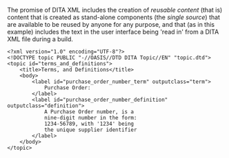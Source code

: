 The promise of DITA XML includes the creation of *reusable content* (that is) content that is created as stand-alone components (the *single source*) that are available to be reused by anyone for any purpose, and that (as in this example) includes the text in the user interface being 'read in' from a DITA XML file during a build.

```dita
<?xml version="1.0" encoding="UTF-8"?>
<!DOCTYPE topic PUBLIC "-//OASIS//DTD DITA Topic//EN" "topic.dtd">
<topic id="terms_and_definitions">
	<title>Terms, and Definitions</title>
	<body>
		<label id="purchase_order_number_term" outputclass="term">
			Purchase Order:
		</label>
		<label id="purchase_order_number_definition" outputclass="definition">
			A Purchase Order number, is a
			nine-digit number in the form:
			1234-56789, with '1234' being
			the unique supplier identifier
		</label>
	</body>
</topic>
```
